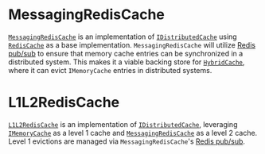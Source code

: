 # MessagingRedisCache

[`MessagingRedisCache`](/src/MessagingRedisCache/README.md) is an implementation of [`IDistributedCache`](https://github.com/dotnet/runtime/blob/main/src/libraries/Microsoft.Extensions.Caching.Abstractions/src/IDistributedCache.cs) using [`RedisCache`](https://github.com/dotnet/aspnetcore/blob/main/src/Caching/StackExchangeRedis/src/RedisCache.cs) as a base implementation. `MessagingRedisCache` will utilize [Redis pub/sub](https://redis.io/topics/pubsub) to ensure that memory cache entries can be synchronized in a distributed system. This makes it a viable backing store for [`HybridCache`](https://learn.microsoft.com/en-us/aspnet/core/performance/caching/hybrid), where it can evict `IMemoryCache` entries in distributed systems.

# L1L2RedisCache

[`L1L2RedisCache`](/src/L1L2RedisCache/README.MD) is an implementation of [`IDistributedCache`](https://github.com/dotnet/runtime/blob/main/src/libraries/Microsoft.Extensions.Caching.Abstractions/src/IDistributedCache.cs), leveraging [`IMemoryCache`](https://github.com/dotnet/runtime/blob/main/src/libraries/Microsoft.Extensions.Caching.Abstractions/src/IMemoryCache.cs) as a level 1 cache and [`MessagingRedisCache`](/src/MessagingRedisCache/README.md) as a level 2 cache. Level 1 evictions are managed via `MessagingRedisCache`'s [Redis pub/sub](https://redis.io/topics/pubsub).